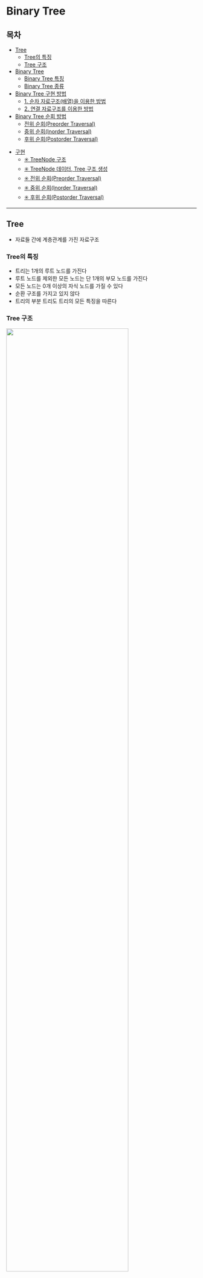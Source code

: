 # Binary Tree

## 목차
* [Tree](#tree)
  + [Tree의 특징](#tree의-특징)
  + [Tree 구조](#tree-구조)
* [Binary Tree](#binary-tree)
  + [Binary Tree 특징](#binary-tree-특징)
  + [Binary Tree 종류](#binary-tree-종류)
* [Binary Tree 구현 방법](#binary-tree-구현-방법)
  + [1. 순차 자료구조(배열)을 이용한 방법](#순차-자료구조배열을-이용한-방법)
  + [2. 연결 자료구조를 이용한 방법](#연결-자료구조를-이용한-방법)
* [Binary Tree 순회 방법](#binary-tree-순회-방법)
  + [전위 순회(Preorder Traversal)](#전위-순회preorder-traversal)
  + [중위 순회(Inorder Traversal)](#중위-순회inorder-traversal)
  + [후위 순회(Postorder Traversal)](#후위-순회postorder-traversal)
- [구현](#구현)
  * [✳️ TreeNode 구조](#✳-treenode-구조)
  * [✳️ TreeNode 데이터, Tree 구조 생성](#✳️treenode-데이터-tree-구조-생성)
  * [✳️ 전위 순회(Preorder Traversal)](#✳️전위-순회preorder-traversal)
  * [✳️ 중위 순회(Inorder Traversal)](#✳️중위-순회inorder-traversal)
  * [✳️ 후위 순회(Postorder Traversal)](#✳️후위-순회postorder-traversal)
---

## Tree
- 자료들 간에 계층관계를 가진 자료구조

### Tree의 특징
- 트리는 1개의 루트 노드를 가진다
- 루트 노드를 제외한 모든 노드는 단 1개의 부모 노드를 가진다
- 모든 노드는 0개 이상의 자식 노드를 가질 수 있다
- 순환 구조를 가지고 있지 않다
- 트리의 부분 트리도 트리의 모든 특징을 따른다

### Tree 구조
<img width="80%" src="https://user-images.githubusercontent.com/86359180/214319609-1a09091f-1548-4e0a-93a1-00c9e5ccd0e3.png"/><br>
- 노드(Node): 트리를 구성하는 요소(데이터의 index, value를 표현)
- 간선(Edge):  노드의 연결을 나타낸 선
- 루트 노드(Root Node): 트리의 시작 노드
- 부모 노드(Parent Node): 두 노드 관계에서 상위 노드
- 자식 노드(Child Node): 두 노드 관계에서 하위 노드
- 리프 노드(Leaf Node): 트리의 가장 하위에 있는 노드(자식 노드가 없는 노드, 차수가 0인 노드)
- 형제 노드(Sibling Node): 같은 부모 노드를 갖는 노드
- 서브 트리(Sub Tree): 전테 트리에 속해있는 작은 트리
- 노드의 차수(degree): 자식 노드의 수(A의 차수 = 3, C의 차수 = 1)
- 트리의 차수(degree of tree): 트리의 최대 차수(= 트리에서 가장 큰 차수를 가진 노드의 차수)

## Binary Tree
- 각 노드의 자식 노드가 2개 이하로 구성되어 있는 트리(= 트리의 최대 차수가 2인 트리)

### Binary Tree 특징
- n개의 노드를 가진 이진 트리는 항상 $(n-1)$개의 간선을 가진다
  - 루트 노드 이외의 모든 노드는 하나의 부모를 가지므로 $(n-1)$개의 간선을 가짐
- 높이가 h인 이진 트리가 가질 수 있는 `노드의 최소 개수`는 $(h+1)$개
  - 높이가 h이면 한 레벨에 최소한 한 개의 노드가 있어야 하므로, 최소 노드 개수 = $(h+1)$개
- 높이가 h인 이진 트리가 가질 수 있는 `노드의 최대 개수`는 $(2^{h+1}-1)$개
  - 하나의 노드는 최대 두개의 노드를 가질 수 있으므로 Level i에서 노드의 최대 개수 = &2^i&
  - 높이가 h인 포화 이진 트리의 노드 개수는 $\sum\limits_{i=0}^{h} {2^i} = 2^{h+1}-1$

### Binary Tree 종류
<img width="80%" src="https://user-images.githubusercontent.com/86359180/214319622-e215f088-de37-4895-b839-3da6e280557a.png"/><br>
- 포화 이진 트리(Full Binary Tree)
  - 모든 Level에 노드가 다 차있는 상태
  - 높이가 h일 때 최대 노드 수 $(2^{h+1}-1)$를 가지는 상태
  - 왼쪽에서 오른쪽으로 차례대로 번호를 붙인다
- 완전 이진 트리(Complete Binary Tree)
  - 1번 부터 n번 까지의 노드 위치가 포화 이진 트리와 모두 일치하는 상태
- 편향 이진 트리(Skewed Binary Tree)
  - 최소 개수의 노드 $(h+1)$를 가지고 있는 상태(왼쪽, 오른쪽 중 한 쪽으로만 서브트리를 가지고 있다)

## Binary Tree 구현 방법
<img width="80%" src="https://user-images.githubusercontent.com/86359180/214319628-bea4bbcc-6be6-4bad-8cd0-050994762b49.png"/><br>

### 1. 순차 자료구조(배열)을 이용한 방법
- 노드 번호를 배열의 index로 사용함
- 편의상 배열의 0번은 비워두고, 1번 칸에 루트 노드를 저장한다
- 배열이라 index를 찾기 쉽다

|  찾고 싶은 노드  |    index    |      성립 조건       |
|:----------:|:-----------:|:----------------:|
|   루트 노드    |      1      |      n > 0       |
|  i의 부모 노드  |  ⌊ i / 2 ⌋  |      i > 1       |
|  i의 왼쪽 자식  |    2 * i    |   (2 * i) <= n   |
| i의 오른쪽 자식  | (2 * i) + 1 | (2 * i) + 1 <= n |

※ ⌊ ⌋ : 반내림 기호<br>

### 2. 연결 자료구조를 이용한 방법
- 배열을 이용한 방법은 Tree에 빈 공간이 많으면 메모리 공간 낭비가 생긴다
  - 노드의 삽입/삭제 연산 시 많은 노드들을 한번에 이동/제거 해야 한다
- 위의 문제 때문에 연결 자료구조를 사용한다

## Binary Tree 순회 방법
- 순회(traversal): 트리에 있는 모든 노드를 한번씩 방문하는 것
  - 트리는 계층형 자료구조라 여러 순회 방법이 존재한다
```text
 [Tree Structure]
       (A)
      /   \
   (B)     (C)
   /  \    /  \
  (D) (E) (F) (G)
  
[Preorder Traversal - DLR]
A > B > D > E > C > F > G 
 
[Inorder Traversal - LDR]
D > B > E > A > F > C > G

[Postorder Traversal - LRD]
D > E > B > F > G > C > A
```
### 전위 순회(Preorder Traversal)
- `현재 노드(D)` -> `왼쪽 노드(L)` -> `오른쪽 노드(R)` 순으로 순회

### 중위 순회(Inorder Traversal)
- `왼쪽 노드(L)` -> `현재 노드(D)` -> `오른쪽 노드(R)` 순으로 순회

### 후위 순회(Postorder Traversal)
- `왼쪽 노드(L)` -> `오른쪽 노드(R)` -> `현재 노드(D)` 순으로 순회
---

# 구현
## ✳️ TreeNode 구조
```java
public class TreeNode {
    Object data;
    TreeNode leftNode;
    TreeNode rightNode;
}
```

## ✳️ TreeNode 데이터, Tree 구조 생성
```java
    /**
     * 서브 바이나리 트리 생성
     * @param left 왼쪽 자식 노드
     * @param data 데이터
     * @param right 오른쪽 자식 노드
     * @return
     */
    public TreeNode makeSubBinaryTree(TreeNode left, Object data, TreeNode right) {
        TreeNode root = new TreeNode(data);
        root.leftNode = left;
        root.rightNode = right;

        return root;
    }
```
```java
public class MyBinaryTreeTest {

    MyBinaryTree tree;
    MyBinaryTree.TreeNode root;

    @BeforeEach
    public void makeBinaryTree() {
        /* [Tree Structure]
         *      (A)
         *     /   \
         *  (B)     (C)
         *  /  \    /  \
         * (D) (E) (F) (G)
         */
        tree = new MyBinaryTree();
        MyBinaryTree.TreeNode n7 = tree.makeSubBinaryTree(null, "G", null);
        MyBinaryTree.TreeNode n6 = tree.makeSubBinaryTree(null, "F", null);
        MyBinaryTree.TreeNode n5 = tree.makeSubBinaryTree(null, "E", null);
        MyBinaryTree.TreeNode n4 = tree.makeSubBinaryTree(null, "D", null);
        MyBinaryTree.TreeNode n3 = tree.makeSubBinaryTree(n6, "C", n7);
        MyBinaryTree.TreeNode n2 = tree.makeSubBinaryTree(n4, "B", n5);
        root = tree.makeSubBinaryTree(n2, "A", n3);
    }
}
```

## ✳️ 전위 순회(Preorder Traversal)
```java
    /**
     * 전위 순회(Preorder Traversal)
     * 현재 노드 -> 왼쪽 노드 -> 오른쪽 노드 순으로 순회
     * @param rootNode 순회를 시작할 노드
     * @return 순회한 순서대로 리스트에 담아 반환
     */
    public List<Object> preOrderTraversal(TreeNode rootNode) {
        List<Object> dataGroup = new ArrayList<>(count);
        if(rootNode != null) {
            dataGroup.add(rootNode.data);
            preOrderTraversal(rootNode.leftNode, dataGroup);
            preOrderTraversal(rootNode.rightNode, dataGroup);
        }

        return dataGroup;
    }

    private void preOrderTraversal(TreeNode rootNode, List<Object> dataGroup) {
        if(rootNode != null) {
            dataGroup.add(rootNode.data);
            preOrderTraversal(rootNode.leftNode, dataGroup);
            preOrderTraversal(rootNode.rightNode, dataGroup);
        }
    }
```
```java
    @Test
    public void testPreOrder() {
        List<Object> dataGroup = tree.preOrderTraversal(root);

        dataGroup.stream()
                .filter(Objects::nonNull)
                .map(obj -> String.valueOf(obj))
                .forEach(System.out::println);
    }
```

## ️✳️ 중위 순회(Inorder Traversal)
```java
    /**
     * 중위 순회(Inorder Traversal)
     * 왼쪽 노드 -> 현재 노드 -> 오른쪽 노드 순으로 순회
     * @param rootNode 순회를 시작할 노드
     * @return 순회한 순서대로 리스트에 담아 반환
     */
    public List<Object> inOrderTraversal(TreeNode rootNode) {
        List<Object> dataGroup = new ArrayList<>(count);
        if(rootNode != null) {
            inOrderTraversal(rootNode.leftNode, dataGroup);
            dataGroup.add(rootNode.data);
            inOrderTraversal(rootNode.rightNode, dataGroup);
        }

        return dataGroup;
    }

    private void inOrderTraversal(TreeNode rootNode, List<Object> dataGroup) {
        if(rootNode != null) {
            inOrderTraversal(rootNode.leftNode, dataGroup);
            dataGroup.add(rootNode.data);
            inOrderTraversal(rootNode.rightNode, dataGroup);
        }
    }
```
```java
    @Test
    public void testInOrder() {
        List<Object> dataGroup = tree.inOrderTraversal(root);

        dataGroup.stream()
                .filter(Objects::nonNull)
                .map(obj -> String.valueOf(obj))
                .forEach(System.out::println);
    }
```

## ✳️ 후위 순회(Postorder Traversal)
```java
    /**
     * 후위 순회(Postorder Traversal)
     * 왼쪽 노드 -> 오른쪽 노드 -> 현재 노드 순으로 순회
     * @param rootNode 순회를 시작할 노드
     * @return 순회한 순서대로 리스트에 담아 반환
     */
    public List<Object> postOrderTraversal(TreeNode rootNode) {
        List<Object> dataGroup = new ArrayList<>(count);
        if(rootNode != null) {
            postOrderTraversal(rootNode.leftNode, dataGroup);
            postOrderTraversal(rootNode.rightNode, dataGroup);
            dataGroup.add(rootNode.data);
        }

        return dataGroup;
    }

    private void postOrderTraversal(TreeNode rootNode, List<Object> dataGroup) {
        if(rootNode != null) {
            postOrderTraversal(rootNode.leftNode, dataGroup);
            postOrderTraversal(rootNode.rightNode, dataGroup);
            dataGroup.add(rootNode.data);
        }
    }
```
```java
    @Test
    public void testPostOrder() {
        List<Object> dataGroup = tree.postOrderTraversal(root);

        dataGroup.stream()
                .filter(Objects::nonNull)
                .map(obj -> String.valueOf(obj))
                .forEach(System.out::println);
    }
```